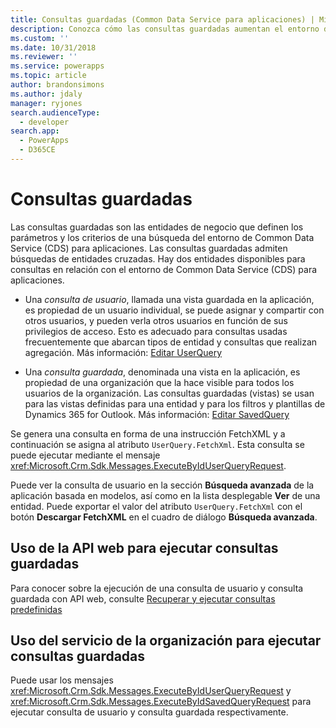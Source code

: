 ```yaml
---
title: Consultas guardadas (Common Data Service para aplicaciones) | Microsoft Docs
description: Conozca cómo las consultas guardadas aumentan el entorno de búsqueda en CDS para aplicaciones.
ms.custom: ''
ms.date: 10/31/2018
ms.reviewer: ''
ms.service: powerapps
ms.topic: article
author: brandonsimons
ms.author: jdaly
manager: ryjones
search.audienceType:
  - developer
search.app:
  - PowerApps
  - D365CE
---
```

# <a name="saved-queries"></a>Consultas guardadas

Las consultas guardadas son las entidades de negocio que definen los parámetros y los criterios de una búsqueda del entorno de Common Data Service (CDS) para aplicaciones. Las consultas guardadas admiten búsquedas de entidades cruzadas. Hay dos entidades disponibles para consultas en relación con el entorno de Common Data Service (CDS) para aplicaciones.  
  
- Una *consulta de usuario*, llamada una vista guardada en la aplicación, es propiedad de un usuario individual, se puede asignar y compartir con otros usuarios, y pueden verla otros usuarios en función de sus privilegios de acceso. Esto es adecuado para consultas usadas frecuentemente que abarcan tipos de entidad y consultas que realizan agregación. Más información: [Editar UserQuery](reference/entities/userquery.md) 

- Una *consulta guardada*, denominada una vista en la aplicación, es propiedad de una organización que la hace visible para todos los usuarios de la organización. Las consultas guardadas (vistas) se usan para las vistas definidas para una entidad y para los filtros y plantillas de Dynamics 365 for Outlook. Más información: [Editar SavedQuery](reference/entities/savedquery.md) 
  
 Se genera una consulta en forma de una instrucción FetchXML y a continuación se asigna al atributo `UserQuery.FetchXml`. Esta consulta se puede ejecutar mediante el mensaje <xref:Microsoft.Crm.Sdk.Messages.ExecuteByIdUserQueryRequest>.  
  
 Puede ver la consulta de usuario en la sección **Búsqueda avanzada** de la aplicación basada en modelos, así como en la lista desplegable **Ver** de una entidad.  Puede exportar el valor del atributo `UserQuery.FetchXml` con el botón **Descargar FetchXML** en el cuadro de diálogo **Búsqueda avanzada**.  
  
## <a name="use-web-api-to-execute-saved-queries"></a>Uso de la API web para ejecutar consultas guardadas

Para conocer sobre la ejecución de una consulta de usuario y consulta guardada con API web, consulte [Recuperar y ejecutar consultas predefinidas](webapi/retrieve-and-execute-predefined-queries.md)

## <a name="use-organization-service-to-execute-saved-queries"></a>Uso del servicio de la organización para ejecutar consultas guardadas

Puede usar los mensajes <xref:Microsoft.Crm.Sdk.Messages.ExecuteByIdUserQueryRequest> y <xref:Microsoft.Crm.Sdk.Messages.ExecuteByIdSavedQueryRequest> para ejecutar consulta de usuario y consulta guardada respectivamente.
